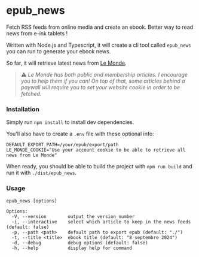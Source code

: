 # epub_news
Fetch RSS feeds from online media and create an ebook. Better way to read news from e-ink tablets !

Written with Node.js and Typescript, it will create a cli tool called `epub_news` you can run to generate your ebook news.

So far, it will retrieve latest news from [Le Monde](https://www.lemonde.fr/).

> ⚠️ _Le Monde has both public and membership articles. I encourage you to help them if you can! On top of that, some articles behind a paywall will require you to set your website cookie in order to be fetched._

### Installation
Simply run `npm install` to install dev dependencies.

You'll also have to create a `.env` file with these optional info:
```env
DEFAULT_EXPORT_PATH=/your/epub/export/path
LE_MONDE_COOKIE="Use your account cookie to be able to retrieve all news from Le Monde"
```

When ready, you should be able to build the project with `npm run build` and run it with `./dist/epub_news`.

### Usage
```
epub_news [options]

Options:
  -V, --version        output the version number
  -i, --interactive    select which article to keep in the news feeds (default: false)
  -p, --path <path>    default path to export epub (default: "./")
  -t, --title <title>  ebook title (default: "8 septembre 2024")
  -d, --debug          debug options (default: false)
  -h, --help           display help for command
```
